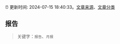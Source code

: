 :alarm_clock: 更新时间: 2024-07-15 18:40:33。[文章来源](/README.md)、[文章分类](/TAGS.md)

## 报告


> 关键字：`报告`、`月报`



